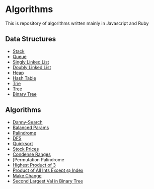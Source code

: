 Algorithms
==========

This is repository of algorithms written mainly in Javascript and Ruby

Data Structures
-----
* [Stack](/stack.js)
* [Queue]()
* [Singly Linked List]()
* [Doubly Linked List]()
* [Heap]()
* [Hash Table]()
* [Trie]()
* [Tree]()
* [Binary Tree]()

Algorithms
-----
* [Danny-Search]()
* [Balanced Params]()
* [Palindrome]()
* [DFS]()
* [Quicksort]()
* [Stock Prices]()
* [Condense Ranges]()
* [Permutation Palindrome[]()
* [Highest Product of 3]()
* [Product of All Ints Except @ Index]()
* [Make Change]()
* [Second Largest Val in Binary Tree]()
